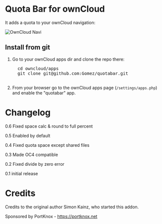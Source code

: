 # Quota Bar for ownCloud

It adds a quota to your ownCloud navigation:


![OwnCloud Navi](http://flexiabel.de/crap/quotabar.png)

## Install from git

1. Go to your ownCloud apps dir and clone the repo there:
     <pre>
     cd owncloud/apps
     git clone git@github.com:Gomez/quotabar.git
     </pre>
    
2. From your browser go to the ownCloud apps page (`/settings/apps.php`) and enable the "quotabar" app.

# Changelog

0.6 Fixed space calc & round to full percent

0.5 Enabled by default

0.4 Fixed quota space except shared files

0.3 Made OC4 compatible

0.2 Fixed divide by zero error

0.1 initial release

# Credits

Credits to the original author Simon Kainz, who started this addon.

Sponsored by PortKnox - https://portknox.net
